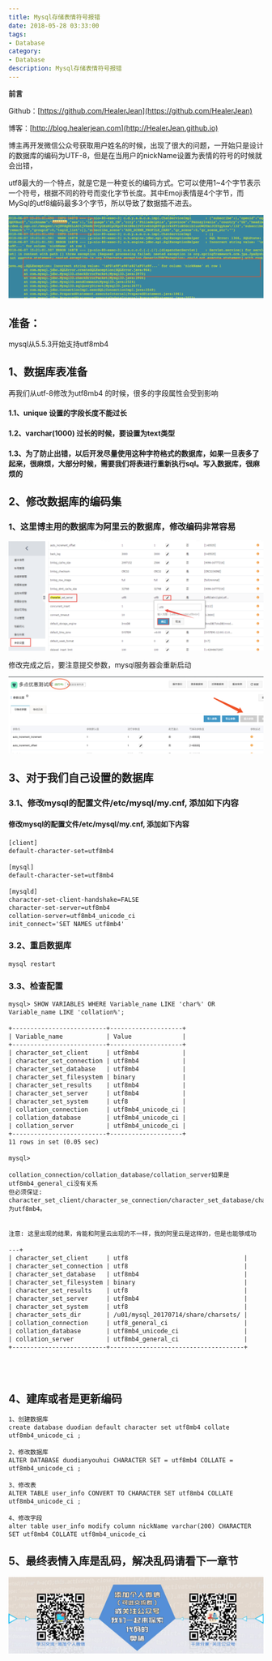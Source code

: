 ```yaml
---
title: Mysql存储表情符号报错
date: 2018-05-28 03:33:00
tags: 
- Database
category: 
- Database
description: Mysql存储表情符号报错
---
```

**前言**     

 Github：[https://github.com/HealerJean](https://github.com/HealerJean)         

 博客：[http://blog.healerjean.com](http://HealerJean.github.io)            



博主再开发微信公众号获取用户姓名的时候，出现了很大的问题，一开始只是设计的数据库的编码为UTF-8，但是在当用户的nickName设置为表情的符号的时候就会出错，   



utf8最大的一个特点，就是它是一种变长的编码方式。它可以使用1~4个字节表示一个符号，根据不同的符号而变化字节长度。其中Emoji表情是4个字节，而MySql的utf8编码最多3个字节，所以导致了数据插不进去。


![WX20180607-154736@2x](https://raw.githubusercontent.com/HealerJean/HealerJean.github.io/master/blogImages/WX20180607-154736@2x.png)




## 准备：
mysql从5.5.3开始支持utf8mb4


## 1、数据库表准备

再我们从utf-8修改为utf8mb4 的时候，很多的字段属性会受到影响

#### 1.1、unique 设置的字段长度不能过长

#### 1.2、varchar(1000) 过长的时候，要设置为text类型

#### 1.3、为了防止出错，以后开发尽量使用这种字符格式的数据库，如果一旦表多了起来，很麻烦，大部分时候，需要我们将表进行重新执行sql。写入数据库，很麻烦的


## 2、修改数据库的编码集

### 1、这里博主用的数据库为阿里云的数据库，修改编码非常容易

![WX20180607-155054@2x](https://raw.githubusercontent.com/HealerJean/HealerJean.github.io/master/blogImages/WX20180607-155054@2x.png)

修改完成之后，要注意提交参数，mysql服务器会重新启动


![WX20180607-155116@2x](https://raw.githubusercontent.com/HealerJean/HealerJean.github.io/master/blogImages/WX20180607-155116@2x.png)



## 3、对于我们自己设置的数据库

### 3.1、修改mysql的配置文件/etc/mysql/my.cnf, 添加如下内容

#### 修改mysql的配置文件/etc/mysql/my.cnf, 添加如下内容


```
[client]
default-character-set=utf8mb4

[mysql]
default-character-set=utf8mb4

[mysqld]
character-set-client-handshake=FALSE
character-set-server=utf8mb4
collation-server=utf8mb4_unicode_ci
init_connect='SET NAMES utf8mb4'
```


### 3.2、重启数据库


```
mysql restart
```


### 3.3、检查配置


```
mysql> SHOW VARIABLES WHERE Variable_name LIKE 'char%' OR Variable_name LIKE 'collation%';

+--------------------------+--------------------+
| Variable_name            | Value              |
+--------------------------+--------------------+
| character_set_client     | utf8mb4            |
| character_set_connection | utf8mb4            |
| character_set_database   | utf8mb4            |
| character_set_filesystem | binary             |
| character_set_results    | utf8mb4            |
| character_set_server     | utf8mb4            |
| character_set_system     | utf8               |
| collation_connection     | utf8mb4_unicode_ci |
| collation_database       | utf8mb4_unicode_ci |
| collation_server         | utf8mb4_unicode_ci |
+--------------------------+--------------------+
11 rows in set (0.05 sec)

mysql>

collation_connection/collation_database/collation_server如果是utf8mb4_general_ci没有关系
但必须保证:  character_set_client/character_se_connection/character_set_database/character_set_results/character_set_server为utf8mb4。


注意: 这里出现的结果，肯能和阿里云出现的不一样，我的阿里云是这样的，但是也能够成功

---+
| character_set_client     | utf8                                |
| character_set_connection | utf8                                |
| character_set_database   | utf8mb4                             |
| character_set_filesystem | binary                              |
| character_set_results    | utf8                                |
| character_set_server     | utf8mb4                             |
| character_set_system     | utf8                                |
| character_sets_dir       | /u01/mysql_20170714/share/charsets/ |
| collation_connection     | utf8_general_ci                     |
| collation_database       | utf8mb4_unicode_ci                  |
| collation_server         | utf8mb4_general_ci                  |
+--------------------------+-------------------------------------+




```



## 4、建库或者是更新编码


```
1、创建数据库
create database duodian default character set utf8mb4 collate utf8mb4_unicode_ci ;

2、修改数据库
ALTER DATABASE duodianyouhui CHARACTER SET = utf8mb4 COLLATE = utf8mb4_unicode_ci ;

3、修改表
ALTER TABLE user_info CONVERT TO CHARACTER SET utf8mb4 COLLATE utf8mb4_unicode_ci ;

4、修改字段
alter table user_info modify column nickName varchar(200) CHARACTER SET utf8mb4 COLLATE utf8mb4_unicode_ci

```



## 5、最终表情入库是乱码，解决乱码请看下一章节





![ContactAuthor](https://raw.githubusercontent.com/HealerJean/HealerJean.github.io/master/assets/img/artical_bottom.jpg)


<!-- Gitalk 评论 start  -->

<link rel="stylesheet" href="https://unpkg.com/gitalk/dist/gitalk.css">
<script src="https://unpkg.com/gitalk@latest/dist/gitalk.min.js"></script> 
<div id="gitalk-container"></div>    
 <script type="text/javascript">
    var gitalk = new Gitalk({
		clientID: `1d164cd85549874d0e3a`,
		clientSecret: `527c3d223d1e6608953e835b547061037d140355`,
		repo: `HealerJean.github.io`,
		owner: 'HealerJean',
		admin: ['HealerJean'],
		id: 'hggPtuojztScIcVZ',
    });
    gitalk.render('gitalk-container');
</script> 

<!-- Gitalk end -->

